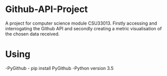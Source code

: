 # Github-API-Project
A project for computer science module CSU33013. Firstly accessing and interrogating the Github API and secondly creating a metric visualisation of the chosen data received.

# Using
-PyGithub -  pip install PyGithub
-Python version 3.5
